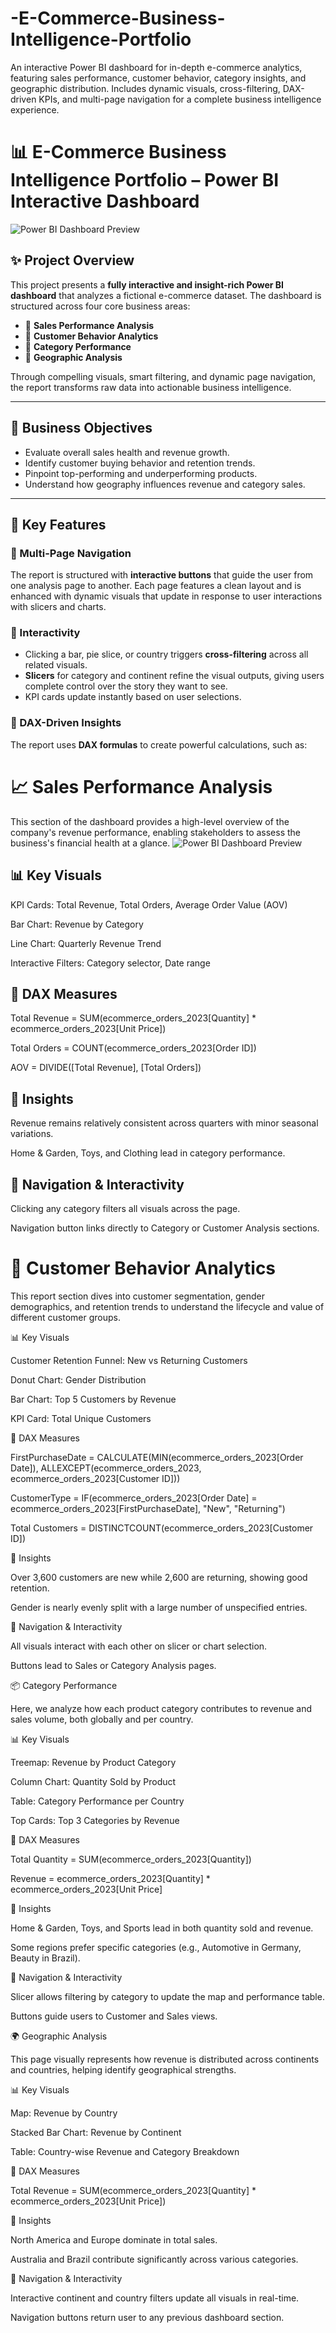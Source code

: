# -E-Commerce-Business-Intelligence-Portfolio
An interactive Power BI dashboard for in-depth e-commerce analytics, featuring sales performance, customer behavior, category insights, and geographic distribution. Includes dynamic visuals, cross-filtering, DAX-driven KPIs, and multi-page navigation for a complete business intelligence experience.

# 📊 E-Commerce Business Intelligence Portfolio – Power BI Interactive Dashboard

![Power BI Dashboard Preview](./Visuals/Category_Performance.png)


## ✨ Project Overview

This project presents a **fully interactive and insight-rich Power BI dashboard** that analyzes a fictional e-commerce dataset. The dashboard is structured across four core business areas:

- 🔹 **Sales Performance Analysis**
- 🔹 **Customer Behavior Analytics**
- 🔹 **Category Performance**
- 🔹 **Geographic Analysis**

Through compelling visuals, smart filtering, and dynamic page navigation, the report transforms raw data into actionable business intelligence.

---

## 🧠 Business Objectives

- Evaluate overall sales health and revenue growth.
- Identify customer buying behavior and retention trends.
- Pinpoint top-performing and underperforming products.
- Understand how geography influences revenue and category sales.

---

## 📌 Key Features

### 📁 Multi-Page Navigation
The report is structured with **interactive buttons** that guide the user from one analysis page to another. Each page features a clean layout and is enhanced with dynamic visuals that update in response to user interactions with slicers and charts.

### 🧩 Interactivity
- Clicking a bar, pie slice, or country triggers **cross-filtering** across all related visuals.
- **Slicers** for category and continent refine the visual outputs, giving users complete control over the story they want to see.
- KPI cards update instantly based on user selections.

### 🧪 DAX-Driven Insights

The report uses **DAX formulas** to create powerful calculations, such as:



# 📈 Sales Performance Analysis

This section of the dashboard provides a high-level overview of the company's revenue performance, enabling stakeholders to assess the business's financial health at a glance.
![Power BI Dashboard Preview](./Visuals/Sales_performance_analysis.png)

## 📊 Key Visuals

KPI Cards: Total Revenue, Total Orders, Average Order Value (AOV)

Bar Chart: Revenue by Category

Line Chart: Quarterly Revenue Trend

Interactive Filters: Category selector, Date range

## 🧠 DAX Measures

Total Revenue = SUM(ecommerce_orders_2023[Quantity] * ecommerce_orders_2023[Unit Price])

Total Orders = COUNT(ecommerce_orders_2023[Order ID])

AOV = DIVIDE([Total Revenue], [Total Orders])

## 📌 Insights

Revenue remains relatively consistent across quarters with minor seasonal variations.

Home & Garden, Toys, and Clothing lead in category performance.

## 🧭 Navigation & Interactivity

Clicking any category filters all visuals across the page.

Navigation button links directly to Category or Customer Analysis sections.

# 👤 Customer Behavior Analytics

This report section dives into customer segmentation, gender demographics, and retention trends to understand the lifecycle and value of different customer groups.

📊 Key Visuals

Customer Retention Funnel: New vs Returning Customers

Donut Chart: Gender Distribution

Bar Chart: Top 5 Customers by Revenue

KPI Card: Total Unique Customers

🧠 DAX Measures

FirstPurchaseDate = CALCULATE(MIN(ecommerce_orders_2023[Order Date]), ALLEXCEPT(ecommerce_orders_2023, ecommerce_orders_2023[Customer ID]))

CustomerType = IF(ecommerce_orders_2023[Order Date] = ecommerce_orders_2023[FirstPurchaseDate], "New", "Returning")

Total Customers = DISTINCTCOUNT(ecommerce_orders_2023[Customer ID])

📌 Insights

Over 3,600 customers are new while 2,600 are returning, showing good retention.

Gender is nearly evenly split with a large number of unspecified entries.

🧭 Navigation & Interactivity

All visuals interact with each other on slicer or chart selection.

Buttons lead to Sales or Category Analysis pages.

📦 Category Performance

Here, we analyze how each product category contributes to revenue and sales volume, both globally and per country.

📊 Key Visuals

Treemap: Revenue by Product Category

Column Chart: Quantity Sold by Product

Table: Category Performance per Country

Top Cards: Top 3 Categories by Revenue

🧠 DAX Measures

Total Quantity = SUM(ecommerce_orders_2023[Quantity])

Revenue = ecommerce_orders_2023[Quantity] * ecommerce_orders_2023[Unit Price]

📌 Insights

Home & Garden, Toys, and Sports lead in both quantity sold and revenue.

Some regions prefer specific categories (e.g., Automotive in Germany, Beauty in Brazil).

🧭 Navigation & Interactivity

Slicer allows filtering by category to update the map and performance table.

Buttons guide users to Customer and Sales views.

🌍 Geographic Analysis

This page visually represents how revenue is distributed across continents and countries, helping identify geographical strengths.

📊 Key Visuals

Map: Revenue by Country

Stacked Bar Chart: Revenue by Continent

Table: Country-wise Revenue and Category Breakdown

🧠 DAX Measures

Total Revenue = SUM(ecommerce_orders_2023[Quantity] * ecommerce_orders_2023[Unit Price])

📌 Insights

North America and Europe dominate in total sales.

Australia and Brazil contribute significantly across various categories.

🧭 Navigation & Interactivity

Interactive continent and country filters update all visuals in real-time.

Navigation buttons return user to any previous dashboard section.

